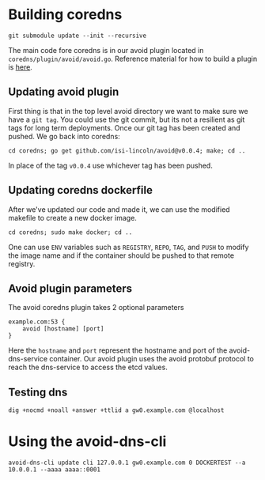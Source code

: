 # Building coredns

```
git submodule update --init --recursive
```

The main code fore coredns is in our avoid plugin located in `coredns/plugin/avoid/avoid.go`.  Reference material for how to build a plugin is [here](https://coredns.io/2017/03/01/how-to-add-plugins-to-coredns/).

## Updating avoid plugin

First thing is that in the top level avoid directory we want to make sure we have a `git tag`.  You could use the git commit, but its not a resilient as git tags for long term deployments.  Once our git tag has been created and pushed.  We go back into coredns:

```
cd coredns; go get github.com/isi-lincoln/avoid@v0.0.4; make; cd ..
```

In place of the tag `v0.0.4` use whichever tag has been pushed.

## Updating coredns dockerfile

After we've updated our code and made it, we can use the modified makefile to create a new docker image.

```
cd coredns; sudo make docker; cd ..
```

One can use `ENV` variables such as `REGISTRY`, `REPO`, `TAG`, and `PUSH` to modify the image name and if the container should be pushed to that remote registry.

## Avoid plugin parameters

The avoid coredns plugin takes 2 optional parameters

```
example.com:53 {
    avoid [hostname] [port]
}
```

Here the `hostname` and `port` represent the hostname and port of the avoid-dns-service container.  Our avoid plugin uses the avoid protobuf protocol to reach the dns-service to access the etcd values.

## Testing dns

```
dig +nocmd +noall +answer +ttlid a gw0.example.com @localhost
```


# Using the avoid-dns-cli

```
avoid-dns-cli update cli 127.0.0.1 gw0.example.com 0 DOCKERTEST --a 10.0.0.1 --aaaa aaaa::0001
```
